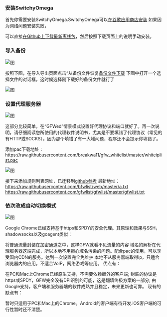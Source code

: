 ### 安装SwitchyOmega
首先你需要安装SwitchyOmega.SwitchyOmega可以[在谷歌应用商店安装](https://chrome.google.com/webstore/detail/proxy-switchyomega/padekgcemlokbadohgkifijomclgjgif/?hl=en)
如果因为网络问题安装失败，

可以直接[在Github上下载最新离线包](https://github.com/FelisCatus/SwitchyOmega/releases)，然后按照下载页面上的说明手动安装。

### 导入备份
![图](https://github.com/FelisCatus/SwitchyOmega/wiki/images/t1/step1.png)


按照下图，在导入导出页面点击“从备份文件恢复[备份文件下载](https://raw.githubusercontent.com/gugejun/The-chain/master/pac.bak)
下图中打开一个选择文件的对话框，这时候选择刚下载好的备份文件就行了

![图](https://github.com/FelisCatus/SwitchyOmega/wiki/images/t1/step2.png)

### 设置代理服务器



![图](https://github.com/FelisCatus/SwitchyOmega/wiki/images/t1/step3.png)

这部分比较简单，在“GFWed”情景模式设置好代理协议和端口就好了。再一次说明，请仔细阅读您所使用的代理软件说明书，尤其是不要填错了代理协议（常见的有HTTP或SOCKS），因为那个填错了有一大堆问题，程序还不会提示你填错了。

添加pac下载地址：https://raw.githubusercontent.com/breakwa11/gfw_whitelist/master/whiteiplist.pac

![图](https://github.com/gugejun/Picture/blob/master/1.png?raw=true)

接下来添加规则列表网址，已迁移到[github参考](https://github.com/gfwlist/gfwlist)
最新地址：https://raw.githubusercontent.com/bfwlist/web/master/a.txt
https://raw.githubusercontent.com/gfwlist/gfwlist/master/gfwlist.txt



### 依次改成自动切换模式

![图](https://github.com/gugejun/Picture/blob/master/2.png?raw=true)

Google Chrome已经支持基于https和SPDY的安全代理。其原理和效果与SSH，shadowsocks以及goagent类似：

将普通流量封装在加密通道之中，这样GFW就看不见流量的内容
域名的解析在代理服务器这端完成，所以本地不用担心域名污染的问题。配合pac的使用，可以享受国内CDN的服务。达到一次设置完全免维护
本地不从服务器端取得ip，只适合浏览器内的应用，不适合VoIP，网络游戏等应用。
优点有：

在PC和Mac上Chrome已经原生支持，不需要依赖额外的客户端;
封装的协议是https或SPDY，GFW完全没有DPI识别的可能，这是翻墙终极方案的一部分;
由Google支持，客户端和服务器端的软件成熟并且稳定，未来更新也可靠。
现有的缺点有：

暂时只适用于PC和Mac上的Chrome。Android的客户端有待开发.iOS客户端的可行性暂时还不清楚。